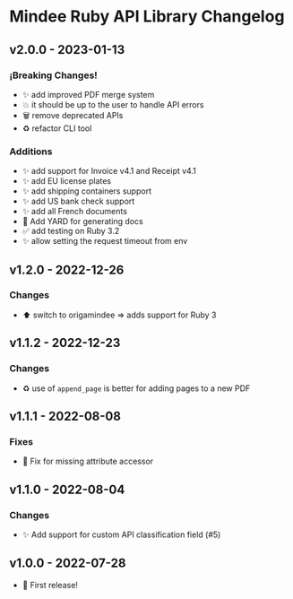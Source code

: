 # Mindee Ruby API Library Changelog

## v2.0.0 - 2023-01-13
### ¡Breaking Changes!
* :sparkles: add improved PDF merge system
* :boom: it should be up to the user to handle API errors
* :wastebasket: remove deprecated APIs
* :recycle: refactor CLI tool

### Additions
* :sparkles: add support for Invoice v4.1 and Receipt v4.1
* :sparkles: add EU license plates
* :sparkles: add shipping containers support
* :sparkles: add US bank check support
* :sparkles: add all French documents
* :memo: Add YARD for generating docs
* :white_check_mark: add testing on Ruby 3.2
* :sparkles: allow setting the request timeout from env

## v1.2.0 - 2022-12-26
### Changes
* :arrow_up: switch to origamindee => adds support for Ruby 3


## v1.1.2 - 2022-12-23
### Changes
* :recycle: use of `append_page` is better for adding pages to a new PDF


## v1.1.1 - 2022-08-08
### Fixes
* :bug: Fix for missing attribute accessor


## v1.1.0 - 2022-08-04
### Changes
* :sparkles: Add support for custom API classification field (#5)


## v1.0.0 - 2022-07-28
* :tada: First release!
